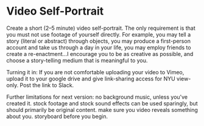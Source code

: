 # Video Self-Portrait 

Create a short (2–5 minute) video self-portrait. The only requirement is that you must not use footage of yourself directly. For example, you may tell a story (literal or abstract) through objects, you may produce a first-person account and take us through a day in your life, you may employ friends to create a re-enactment...I encourage you to be as creative as possible, and choose a story-telling medium that is meaningful to you.    

Turning it in: If you are not comfortable uploading your video to Vimeo, upload it to your google drive and give link-sharing access for NYU view-only. Post the link to Slack. 

Further limitations for next version: no background music, unless you've created it. stock footage and stock sound effects can be used sparingly, but should primarily be original content. make sure you video reveals something about you. storyboard before you begin.
